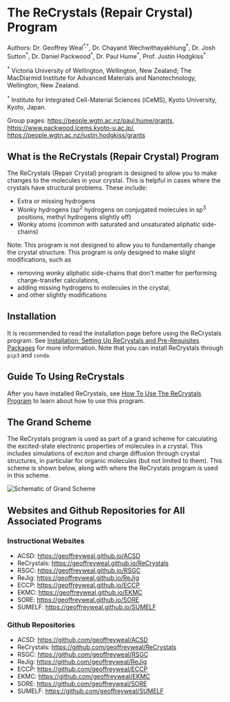 # The ReCrystals (Repair Crystal) Program

Authors: Dr. Geoffrey Weal<sup>\*,†</sup>, Dr. Chayanit Wechwithayakhlung<sup>†</sup>, Dr. Josh Sutton<sup>\*</sup>, Dr. Daniel Packwood<sup>†</sup>, Dr. Paul Hume<sup>\*</sup>, Prof. Justin Hodgkiss<sup>\*</sup>

<sup>\*</sup> Victoria University of Wellington, Wellington, New Zealand; The MacDiarmid Institute for Advanced Materials and Nanotechnology, Wellington, New Zealand. 

<sup>†</sup> Institute for Integrated Cell-Material Sciences (iCeMS), Kyoto University, Kyoto, Japan.

Group pages: https://people.wgtn.ac.nz/paul.hume/grants, https://www.packwood.icems.kyoto-u.ac.jp/, https://people.wgtn.ac.nz/justin.hodgkiss/grants


## What is the ReCrystals (Repair Crystal) Program

The ReCrystals (Repair Crystal) program is designed to allow you to make changes to the molecules in your crystal. This is helpful in cases where the crystals have structural problems. These include:

* Extra or missing hydrogens 
* Wonky hydrogens (sp<sup>2</sup> hydrogens on conjugated molecules in sp<sup>3</sup> positions, methyl hydrogens slightly off)
* Wonky atoms (common with saturated and unsaturated aliphatic side-chains)

Note: This program is not designed to allow you to fundamentally change the crystal structure. This program is only designed to make slight modifications, such as 

* removing wonky aliphatic side-chains that don't matter for performing charge-transfer calculations, 
* adding missing hydrogens to molecules in the crystal, 
* and other slightly modifications

## Installation

It is recommended to read the installation page before using the ReCrystals program. See [Installation: Setting Up ReCrystals and Pre-Requisites Packages](https://geoffreyweal.github.io/ReCrystals/Installation) for more information. Note that you can install ReCrystals through ``pip3`` and ``conda``. 

## Guide To Using ReCrystals

After you have installed ReCrystals, see [How To Use The ReCrystals Program](https://geoffreyweal.github.io/ReCrystals/Using_The_ReCrystals_Program) to learn about how to use this program. 

## The Grand Scheme

The ReCrystals program is used as part of a grand scheme for calculating the excited-state electronic properties of molecules in a crystal. This includes simulations of exciton and charge diffusion through crystal structures, in particular for organic molecules (but not limited to them). This scheme is shown below, along with where the ReCrystals program is used in this scheme. 

<img alt="Schematic of Grand Scheme" src="Documentation/docs/Images/Grand_Scheme/Grand_Scheme.png" />

## Websites and Github Repositories for All Associated Programs

### Instructional Websites

* ACSD: https://geoffreyweal.github.io/ACSD
* ReCrystals: https://geoffreyweal.github.io/ReCrystals
* RSGC: https://geoffreyweal.github.io/RSGC
* ReJig: https://geoffreyweal.github.io/ReJig
* ECCP: https://geoffreyweal.github.io/ECCP
* EKMC: https://geoffreyweal.github.io/EKMC
* SORE: https://geoffreyweal.github.io/SORE
* SUMELF: https://geoffreyweal.github.io/SUMELF

### Github Repositories

* ACSD: https://github.com/geoffreyweal/ACSD
* ReCrystals: https://github.com/geoffreyweal/ReCrystals
* RSGC: https://github.com/geoffreyweal/RSGC
* ReJig: https://github.com/geoffreyweal/ReJig
* ECCP: https://github.com/geoffreyweal/ECCP
* EKMC: https://github.com/geoffreyweal/EKMC
* SORE: https://github.com/geoffreyweal/SORE
* SUMELF: https://github.com/geoffreyweal/SUMELF

